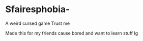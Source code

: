 # Sfairesphobia-
A weird cursed game
Trust me

Made this for my friends cause bored and want to learn stuff Ig
